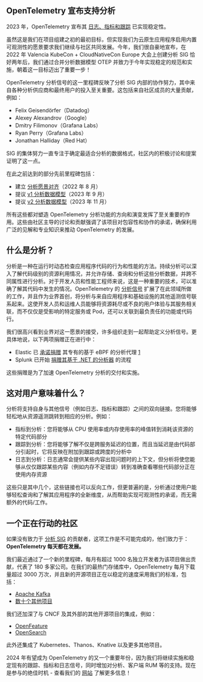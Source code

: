 ## OpenTelemetry 宣布支持分析

2023 年，OpenTelemetry 宣布其 [日志、指标和跟踪](https://www.cncf.io/blog/2023/11/07/opentelemetry-at-kubecon-cloudnativecon-north-america-2023-update/) 已实现稳定性。

虽然这是我们在项目组建之初的最初目标，但实现我们为云原生应用程序启用内置可观测性的愿景要求我们继续与社区共同发展。今年，我们很自豪地宣布，在 2022 年 Valencia KubeCon + CloudNativeCon Europe 大会上创建分析 SIG 恰好两年后，我们通过合并分析数据模型 OTEP 并致力于今年实现稳定的规范和实施，朝着这一目标迈出了重要一步！

OpenTelemetry 分析信号的这一里程碑反映了分析 SIG 内部的协作努力，其中来自各种分析供应商和最终用户的投入至关重要。这包括来自社区成员的大量贡献，例如：

- Felix Geisendörfer（Datadog）
- Alexey Alexandrov（Google）
- Dmitry Filimonov（Grafana Labs）
- Ryan Perry（Grafana Labs）
- Jonathan Halliday（Red Hat）

SIG 的集体努力一直专注于确定最适合分析的数据格式，社区内的积极讨论和提案证明了这一点。

在此之前达到的部分先前里程碑包括：

- 建立 [分析愿景对齐](https://github.com/open-telemetry/oteps/pull/212)（2022 年 8 月）
- 提议 [v1 分析数据模型](https://github.com/open-telemetry/oteps/pull/237)（2023 年 9 月）
- 提议 [v2 分析数据模型](https://github.com/open-telemetry/oteps/pull/239)（2023 年 11 月）

所有这些都对塑造 OpenTelemetry 分析功能的方向和演变发挥了至关重要的作用。这些由社区主导的讨论和贡献强调了该项目对包容性和协作的承诺，确保利用广泛的见解和专业知识来推动 OpenTelemetry 的发展。

## 什么是分析？

分析是一种在运行时动态检查应用程序代码的行为和性能的方法。持续分析可以深入了解代码级别的资源利用情况，并允许存储、查询和分析这些分析数据，并跨不同属性进行分析。对于开发人员和性能工程师来说，这是一种重要的技术，可以准确了解其代码中发生的情况。OpenTelemetry 的 [分析信号](https://github.com/open-telemetry/oteps/blob/main/text/profiles/0239-profiles-data-model.md) 扩展了在此领域所做的工作，并且作为业界首创，将分析与来自应用程序和基础设施的其他遥测信号联系起来。这使开发人员和运维人员能够将资源耗尽或不良的用户体验与其服务相关联，而不仅仅是受影响的特定服务或 Pod，还可以关联到最负责任的功能或代码行。

我们很高兴看到业界对这一愿景的接受，许多组织走到一起帮助定义分析信号。更具体地说，以下两项捐赠正在进行中：

- Elastic 已 [承诺捐赠](https://github.com/open-telemetry/community/issues/1918) 其专有的基于 eBPF 的分析代理 [1](#fn:1)
- Splunk 已开始 [捐赠其基于 .NET 的分析器](https://github.com/open-telemetry/opentelemetry-dotnet-instrumentation/pull/3196) 的流程

这些捐赠是为了加速 OpenTelemetry 分析的交付和实施。

## 这对用户意味着什么？

分析将支持自身与其他信号（例如日志、指标和跟踪）之间的双向链接。您将能够轻松地从资源遥测跳转到相应的分析。例如：

- 指标到分析：您将能够从 CPU 使用率或内存使用率的峰值转到消耗该资源的特定代码部分
- 跟踪到分析：您将能够了解不仅是跨服务延迟的位置，而且当延迟是由代码部分引起时，它将反映在附加到跟踪或跨度的分析中
- 日志到分析：日志通常会提供某些内容出现问题时的上下文，但分析将使您能够从仅仅跟踪某些内容（例如内存不足错误）转到准确查看哪些代码部分正在使用内存资源

这些只是其中几个，这些链接也可以反向工作，但更普遍的是，分析通过使用户能够轻松查询和了解其应用程序的全新维度，从而帮助实现可观测性的承诺，而无需额外的代码/工作。

## 一个正在行动的社区

如果没有致力于 [分析 SIG](https://github.com/open-telemetry/community/tree/main/sig-profiles) 的贡献者，这项工作是不可能完成的，他们致力于：
**OpenTelemetry 每天都在发展。**

我们最近通过了一个新的里程碑，每月有超过 1000 名独立开发者为该项目做出贡献，代表了 180 多家公司。在我们的最热门存储库中，OpenTelemetry 每月下载量超过 3000 万次，并且新的开源项目正在以稳定的速度采用我们的标准，包括：

- [Apache Kafka](https://cwiki.apache.org/confluence/display/KAFKA/KIP-714%3A+Client+metrics+and+observability)
- [数十个其他项目](/ecosystem/integrations)

我们还加深了与 CNCF 及其外部的其他开源项目的集成，例如：

- [OpenFeature](https://openfeature.dev)
- [OpenSearch](https://github.com/open-telemetry/opentelemetry-collector-contrib/issues/23611)

此外还集成了 Kubernetes、Thanos、Knative 以及更多其他项目。

2024 年有望成为 OpenTelemetry 的又一个重要年份，因为我们将继续实施和稳定现有的跟踪、指标和日志信号，同时增加对分析、客户端 RUM 等的支持。现在是参与的绝佳时机 - 查看我们的 [网站](https://opentelemetry.io) 了解更多信息！